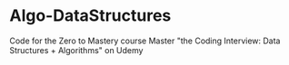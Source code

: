 # Algo-DataStructures
Code for the Zero to Mastery course Master "the Coding Interview: Data Structures + Algorithms" on Udemy
